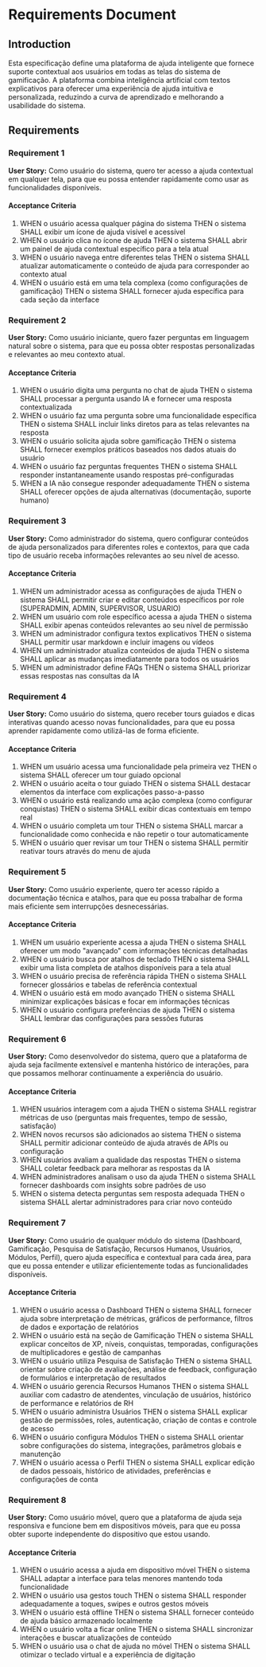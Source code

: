 # Requirements Document

## Introduction

Esta especificação define uma plataforma de ajuda inteligente que fornece suporte contextual aos usuários em todas as telas do sistema de gamificação. A plataforma combina inteligência artificial com textos explicativos para oferecer uma experiência de ajuda intuitiva e personalizada, reduzindo a curva de aprendizado e melhorando a usabilidade do sistema.

## Requirements

### Requirement 1

**User Story:** Como usuário do sistema, quero ter acesso a ajuda contextual em qualquer tela, para que eu possa entender rapidamente como usar as funcionalidades disponíveis.

#### Acceptance Criteria

1. WHEN o usuário acessa qualquer página do sistema THEN o sistema SHALL exibir um ícone de ajuda visível e acessível
2. WHEN o usuário clica no ícone de ajuda THEN o sistema SHALL abrir um painel de ajuda contextual específico para a tela atual
3. WHEN o usuário navega entre diferentes telas THEN o sistema SHALL atualizar automaticamente o conteúdo de ajuda para corresponder ao contexto atual
4. WHEN o usuário está em uma tela complexa (como configurações de gamificação) THEN o sistema SHALL fornecer ajuda específica para cada seção da interface

### Requirement 2

**User Story:** Como usuário iniciante, quero fazer perguntas em linguagem natural sobre o sistema, para que eu possa obter respostas personalizadas e relevantes ao meu contexto atual.

#### Acceptance Criteria

1. WHEN o usuário digita uma pergunta no chat de ajuda THEN o sistema SHALL processar a pergunta usando IA e fornecer uma resposta contextualizada
2. WHEN o usuário faz uma pergunta sobre uma funcionalidade específica THEN o sistema SHALL incluir links diretos para as telas relevantes na resposta
3. WHEN o usuário solicita ajuda sobre gamificação THEN o sistema SHALL fornecer exemplos práticos baseados nos dados atuais do usuário
4. WHEN o usuário faz perguntas frequentes THEN o sistema SHALL responder instantaneamente usando respostas pré-configuradas
5. WHEN a IA não consegue responder adequadamente THEN o sistema SHALL oferecer opções de ajuda alternativas (documentação, suporte humano)

### Requirement 3

**User Story:** Como administrador do sistema, quero configurar conteúdos de ajuda personalizados para diferentes roles e contextos, para que cada tipo de usuário receba informações relevantes ao seu nível de acesso.

#### Acceptance Criteria

1. WHEN um administrador acessa as configurações de ajuda THEN o sistema SHALL permitir criar e editar conteúdos específicos por role (SUPERADMIN, ADMIN, SUPERVISOR, USUARIO)
2. WHEN um usuário com role específico acessa a ajuda THEN o sistema SHALL exibir apenas conteúdos relevantes ao seu nível de permissão
3. WHEN um administrador configura textos explicativos THEN o sistema SHALL permitir usar markdown e incluir imagens ou vídeos
4. WHEN um administrador atualiza conteúdos de ajuda THEN o sistema SHALL aplicar as mudanças imediatamente para todos os usuários
5. WHEN um administrador define FAQs THEN o sistema SHALL priorizar essas respostas nas consultas da IA

### Requirement 4

**User Story:** Como usuário do sistema, quero receber tours guiados e dicas interativas quando acesso novas funcionalidades, para que eu possa aprender rapidamente como utilizá-las de forma eficiente.

#### Acceptance Criteria

1. WHEN um usuário acessa uma funcionalidade pela primeira vez THEN o sistema SHALL oferecer um tour guiado opcional
2. WHEN o usuário aceita o tour guiado THEN o sistema SHALL destacar elementos da interface com explicações passo-a-passo
3. WHEN o usuário está realizando uma ação complexa (como configurar conquistas) THEN o sistema SHALL exibir dicas contextuais em tempo real
4. WHEN o usuário completa um tour THEN o sistema SHALL marcar a funcionalidade como conhecida e não repetir o tour automaticamente
5. WHEN o usuário quer revisar um tour THEN o sistema SHALL permitir reativar tours através do menu de ajuda

### Requirement 5

**User Story:** Como usuário experiente, quero ter acesso rápido a documentação técnica e atalhos, para que eu possa trabalhar de forma mais eficiente sem interrupções desnecessárias.

#### Acceptance Criteria

1. WHEN um usuário experiente acessa a ajuda THEN o sistema SHALL oferecer um modo "avançado" com informações técnicas detalhadas
2. WHEN o usuário busca por atalhos de teclado THEN o sistema SHALL exibir uma lista completa de atalhos disponíveis para a tela atual
3. WHEN o usuário precisa de referência rápida THEN o sistema SHALL fornecer glossários e tabelas de referência contextual
4. WHEN o usuário está em modo avançado THEN o sistema SHALL minimizar explicações básicas e focar em informações técnicas
5. WHEN o usuário configura preferências de ajuda THEN o sistema SHALL lembrar das configurações para sessões futuras

### Requirement 6

**User Story:** Como desenvolvedor do sistema, quero que a plataforma de ajuda seja facilmente extensível e mantenha histórico de interações, para que possamos melhorar continuamente a experiência do usuário.

#### Acceptance Criteria

1. WHEN usuários interagem com a ajuda THEN o sistema SHALL registrar métricas de uso (perguntas mais frequentes, tempo de sessão, satisfação)
2. WHEN novos recursos são adicionados ao sistema THEN o sistema SHALL permitir adicionar conteúdo de ajuda através de APIs ou configuração
3. WHEN usuários avaliam a qualidade das respostas THEN o sistema SHALL coletar feedback para melhorar as respostas da IA
4. WHEN administradores analisam o uso da ajuda THEN o sistema SHALL fornecer dashboards com insights sobre padrões de uso
5. WHEN o sistema detecta perguntas sem resposta adequada THEN o sistema SHALL alertar administradores para criar novo conteúdo

### Requirement 7

**User Story:** Como usuário de qualquer módulo do sistema (Dashboard, Gamificação, Pesquisa de Satisfação, Recursos Humanos, Usuários, Módulos, Perfil), quero ajuda específica e contextual para cada área, para que eu possa entender e utilizar eficientemente todas as funcionalidades disponíveis.

#### Acceptance Criteria

1. WHEN o usuário acessa o Dashboard THEN o sistema SHALL fornecer ajuda sobre interpretação de métricas, gráficos de performance, filtros de dados e exportação de relatórios
2. WHEN o usuário está na seção de Gamificação THEN o sistema SHALL explicar conceitos de XP, níveis, conquistas, temporadas, configurações de multiplicadores e gestão de campanhas
3. WHEN o usuário utiliza Pesquisa de Satisfação THEN o sistema SHALL orientar sobre criação de avaliações, análise de feedback, configuração de formulários e interpretação de resultados
4. WHEN o usuário gerencia Recursos Humanos THEN o sistema SHALL auxiliar com cadastro de atendentes, vinculação de usuários, histórico de performance e relatórios de RH
5. WHEN o usuário administra Usuários THEN o sistema SHALL explicar gestão de permissões, roles, autenticação, criação de contas e controle de acesso
6. WHEN o usuário configura Módulos THEN o sistema SHALL orientar sobre configurações do sistema, integrações, parâmetros globais e manutenção
7. WHEN o usuário acessa o Perfil THEN o sistema SHALL explicar edição de dados pessoais, histórico de atividades, preferências e configurações de conta

### Requirement 8

**User Story:** Como usuário móvel, quero que a plataforma de ajuda seja responsiva e funcione bem em dispositivos móveis, para que eu possa obter suporte independente do dispositivo que estou usando.

#### Acceptance Criteria

1. WHEN o usuário acessa a ajuda em dispositivo móvel THEN o sistema SHALL adaptar a interface para telas menores mantendo toda funcionalidade
2. WHEN o usuário usa gestos touch THEN o sistema SHALL responder adequadamente a toques, swipes e outros gestos móveis
3. WHEN o usuário está offline THEN o sistema SHALL fornecer conteúdo de ajuda básico armazenado localmente
4. WHEN o usuário volta a ficar online THEN o sistema SHALL sincronizar interações e buscar atualizações de conteúdo
5. WHEN o usuário usa o chat de ajuda no móvel THEN o sistema SHALL otimizar o teclado virtual e a experiência de digitação